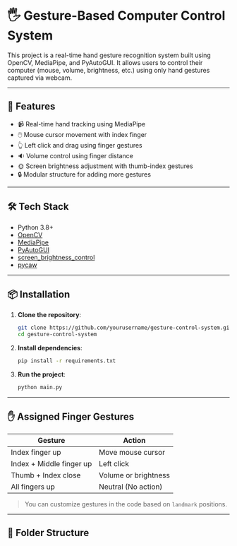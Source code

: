 # 🖐️ Gesture-Based Computer Control System

This project is a real-time hand gesture recognition system built using OpenCV, MediaPipe, and PyAutoGUI. It allows users to control their computer (mouse, volume, brightness, etc.) using only hand gestures captured via webcam.

---

## 🚀 Features

- 📹 Real-time hand tracking using MediaPipe
- 🖱️ Mouse cursor movement with index finger
- 👆 Left click and drag using finger gestures
- 🔉 Volume control using finger distance
- 🌞 Screen brightness adjustment with thumb-index gestures
- 🔒 Modular structure for adding more gestures

---

## 🛠️ Tech Stack

- Python 3.8+
- [OpenCV](https://opencv.org/)
- [MediaPipe](https://google.github.io/mediapipe/)
- [PyAutoGUI](https://pyautogui.readthedocs.io/en/latest/)
- [screen_brightness_control](https://pypi.org/project/screen-brightness-control/)
- [pycaw](https://github.com/AndreMiras/pycaw)

---

## 📦 Installation

1. **Clone the repository**:
    ```bash
    git clone https://github.com/yourusername/gesture-control-system.git
    cd gesture-control-system
    ```

2. **Install dependencies**:
    ```bash
    pip install -r requirements.txt
    ```

3. **Run the project**:
    ```bash
    python main.py
    ```

---

## ✋ Assigned Finger Gestures

| Gesture                     | Action                  |
|----------------------------|-------------------------|
| Index finger up            | Move mouse cursor       |
| Index + Middle finger up   | Left click              |
| Thumb + Index close        | Volume or brightness    |
| All fingers up             | Neutral (No action)     |

> You can customize gestures in the code based on `landmark` positions.

---

## 📁 Folder Structure

